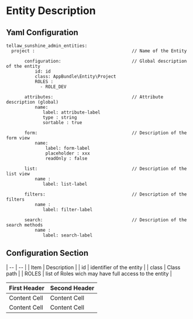 # Entity Description

## Yaml Configuration

```
tellaw_sunshine_admin_entities:
  project :                                     // Name of the Entity
       
       configuration:                           // Global description of the entity
           id: id
           class: AppBundle\Entity\Project
           ROLES :
             - ROLE_DEV

       attributes:                              // Attribute description (global)
           name:
              label: attribute-label
              type : string
              sortable : true

       form:                                    // Description of the form view
           name:
               label: form-label
               placeholder : xxx
               readOnly : false

       list:                                    // Description of the list view
           name :
              label: list-label

       filters:                                 // Description of the filters
           name :
              label: filter-label

       search:                                  // Description of the search methods
           name :
              label: search-label
```

## Configuration Section

 | -- | -- |
 | Item  | Description |
 | id    | identifier of the entity |
 | class | Class path |
 | ROLES | list of Roles wich may have full access to the entity |
 

| First Header  | Second Header |
| ------------- | ------------- |
| Content Cell  | Content Cell  |
| Content Cell  | Content Cell  |
